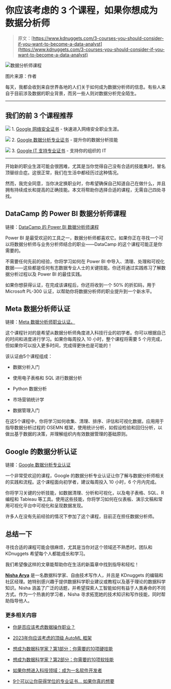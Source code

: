 # 你应该考虑的 3 个课程，如果你想成为数据分析师

> 原文：[https://www.kdnuggets.com/3-courses-you-should-consider-if-you-want-to-become-a-data-analyst](https://www.kdnuggets.com/3-courses-you-should-consider-if-you-want-to-become-a-data-analyst)

![数据分析师课程](../Images/5f2c02e9c50d11e3b2803e9c69c7b970.png)

图片来源：作者

每天，我都会收到来自世界各地的人们关于如何成为数据分析师的信息。有些人来自于目前涉及数据的职业背景，而另一些人则对数据分析完全陌生。

* * *

## 我们的前 3 个课程推荐

![](../Images/0244c01ba9267c002ef39d4907e0b8fb.png) 1\. [Google 网络安全证书](https://www.kdnuggets.com/google-cybersecurity) - 快速进入网络安全职业生涯。

![](../Images/e225c49c3c91745821c8c0368bf04711.png) 2\. [Google 数据分析专业证书](https://www.kdnuggets.com/google-data-analytics) - 提升你的数据分析技能

![](../Images/0244c01ba9267c002ef39d4907e0b8fb.png) 3\. [Google IT 支持专业证书](https://www.kdnuggets.com/google-itsupport) - 支持你的组织的 IT

* * *

开始新的职业生涯可能会很困难，尤其是当你觉得自己没有合适的技能集时。冒名顶替综合症。这很正常，我们在生活中都经历过这种情况。

然而，我完全同意，当你决定换职业时，你希望确保自己知道自己在做什么，并且拥有持续成长和提高的正确技能。本文将帮助你选择合适的课程，无需自己四处寻找。

## DataCamp 的 Power BI 数据分析师课程

链接：[DataCamp 的 Power BI 数据分析师课程](https://datacamp.pxf.io/3e1bZy)

Power BI 是最受欢迎的工具之一，数据分析师都喜欢它。如果你正在寻找一个可以将数据分析师与业务分析师结合的职业——DataCamp 的这个课程可能正是你需要的。

不需要任何先前的经验，你将学习如何在 Power BI 中导入、清理、处理和可视化数据——这些都是任何有志数据专业人士的关键技能。你还将通过实践练习了解数据分析过程以及 Power BI 的最佳实践。

如果你想获得认证，在完成该课程后，你还将收到一个 50% 的折扣码，用于 Microsoft PL-300 认证，以帮助你将数据分析师的职业提升到一个新水平。

## Meta 数据分析师认证

链接：[Meta 数据分析师职业认证。](https://imp.i384100.net/vNdOKe)

这个课程针对的是希望从数据分析师角度进入科技行业的初学者。你可以根据自己的时间和进度进行学习。如果你每周投入 10 小时，整个课程将需要 5 个月完成，但如果你可以投入更多时间，完成得更快也是可能的！

该认证由5个课程组成：

+   数据分析入门

+   使用电子表格和 SQL 进行数据分析

+   Python 数据分析

+   市场营销统计学

+   数据管理入门

在这5个课程中，你将学习如何收集、清理、排序、评估和可视化数据，应用用于指导数据分析过程的 OSEMN 框架，使用统计分析，如假设检验和回归分析，以做出基于数据的决策，并理解组织内有效数据管理的基础原则。

## Google 的数据分析认证

链接：[Google 数据分析专业认证](https://imp.i384100.net/q43M5g)

一个非常受欢迎的课程，Google 的数据分析专业认证让你了解与数据分析师相关的实践和流程。这个课程面向初学者，建议每周投入 10 小时，6 个月内完成。

你将学习关键的分析技能，如数据清理、分析和可视化，以及电子表格、SQL、R 编程和 Tableau 等工具。使用这些技能，你将学习如何在仪表板、演示文稿和常用可视化平台中可视化和呈现数据发现。

许多人在没有先前经验的情况下参加了这个课程，目前正在担任数据分析师。

## 总结一下

寻找合适的课程可能会很麻烦，尤其是当你对这个领域还不熟悉时。团队和 KDnuggets 希望每个人都能成长和学习。

我们希望像这样的文章能帮助你在生活的新篇章中找到指导和轻松！

[](https://www.linkedin.com/in/nisha-arya-ahmed/)****[Nisha Arya](https://www.linkedin.com/in/nisha-arya-ahmed/)**** 是一名数据科学家、自由技术写作人，并且是 KDnuggets 的编辑和社区经理。她特别感兴趣于提供数据科学职业建议或教程以及基于理论的数据科学知识。Nisha 涵盖了广泛的话题，并希望探索人工智能如何有益于人类寿命的不同方式。作为一个热衷的学习者，Nisha 寻求拓宽她的技术知识和写作技能，同时帮助指导他人。

### 更多相关内容

+   [你是否应该考虑数据操作职业？](https://www.kdnuggets.com/2023/05/consider-dataops-career.html)

+   [2023年你应该考虑的顶级 AutoML 框架](https://www.kdnuggets.com/2023/05/best-automl-frameworks-2023.html)

+   [想成为数据科学家？第1部分：你需要的10项硬技能](https://www.kdnuggets.com/want-to-become-a-data-scientist-part-1-10-hard-skills-you-need)

+   [想成为数据科学家？第2部分：你需要的10项软技能](https://www.kdnuggets.com/want-to-become-a-data-scientist-part-2-10-soft-skills-you-need)

+   [如果你想进入科技领域：成为一名软件开发者](https://www.kdnuggets.com/if-you-want-to-get-in-the-tech-space-become-a-software-developer)

+   [9个可以让你获得学位的专业证书... 如果你真的想要](https://www.kdnuggets.com/9-professional-certificates-that-can-take-you-onto-a-degree-if-you-really-want-to)
